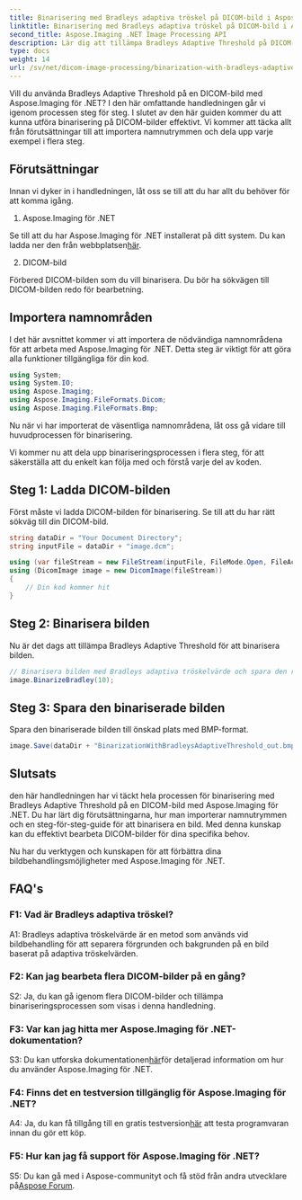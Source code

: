 ```yaml
---
title: Binarisering med Bradleys adaptiva tröskel på DICOM-bild i Aspose.Imaging för .NET
linktitle: Binarisering med Bradleys adaptiva tröskel på DICOM-bild i Aspose.Imaging för .NET
second_title: Aspose.Imaging .NET Image Processing API
description: Lär dig att tillämpa Bradleys Adaptive Threshold på DICOM-bilder med Aspose.Imaging för .NET. Binarisering görs enkelt med steg-för-steg-guide.
type: docs
weight: 14
url: /sv/net/dicom-image-processing/binarization-with-bradleys-adaptive-threshold-on-dicom-image/
---
```

Vill du använda Bradleys Adaptive Threshold på en DICOM-bild med Aspose.Imaging för .NET? I den här omfattande handledningen går vi igenom processen steg för steg. I slutet av den här guiden kommer du att kunna utföra binarisering på DICOM-bilder effektivt. Vi kommer att täcka allt från förutsättningar till att importera namnutrymmen och dela upp varje exempel i flera steg.

## Förutsättningar

Innan vi dyker in i handledningen, låt oss se till att du har allt du behöver för att komma igång.

1. Aspose.Imaging för .NET

 Se till att du har Aspose.Imaging för .NET installerat på ditt system. Du kan ladda ner den från webbplatsen[här](https://releases.aspose.com/imaging/net/).

2. DICOM-bild

Förbered DICOM-bilden som du vill binarisera. Du bör ha sökvägen till DICOM-bilden redo för bearbetning.

## Importera namnområden

I det här avsnittet kommer vi att importera de nödvändiga namnområdena för att arbeta med Aspose.Imaging för .NET. Detta steg är viktigt för att göra alla funktioner tillgängliga för din kod.


```csharp
using System;
using System.IO;
using Aspose.Imaging;
using Aspose.Imaging.FileFormats.Dicom;
using Aspose.Imaging.FileFormats.Bmp;
```

Nu när vi har importerat de väsentliga namnområdena, låt oss gå vidare till huvudprocessen för binarisering.

Vi kommer nu att dela upp binariseringsprocessen i flera steg, för att säkerställa att du enkelt kan följa med och förstå varje del av koden.

## Steg 1: Ladda DICOM-bilden

Först måste vi ladda DICOM-bilden för binarisering. Se till att du har rätt sökväg till din DICOM-bild.

```csharp
string dataDir = "Your Document Directory";
string inputFile = dataDir + "image.dcm";

using (var fileStream = new FileStream(inputFile, FileMode.Open, FileAccess.Read))
using (DicomImage image = new DicomImage(fileStream))
{
    // Din kod kommer hit
}
```

## Steg 2: Binarisera bilden

Nu är det dags att tillämpa Bradleys Adaptive Threshold för att binarisera bilden.

```csharp
// Binarisera bilden med Bradleys adaptiva tröskelvärde och spara den resulterande bilden.
image.BinarizeBradley(10);
```

## Steg 3: Spara den binariserade bilden

Spara den binariserade bilden till önskad plats med BMP-format.

```csharp
image.Save(dataDir + "BinarizationWithBradleysAdaptiveThreshold_out.bmp", new BmpOptions());
```

## Slutsats

den här handledningen har vi täckt hela processen för binarisering med Bradleys Adaptive Threshold på en DICOM-bild med Aspose.Imaging för .NET. Du har lärt dig förutsättningarna, hur man importerar namnutrymmen och en steg-för-steg-guide för att binarisera en bild. Med denna kunskap kan du effektivt bearbeta DICOM-bilder för dina specifika behov.

Nu har du verktygen och kunskapen för att förbättra dina bildbehandlingsmöjligheter med Aspose.Imaging för .NET.

## FAQ's

### F1: Vad är Bradleys adaptiva tröskel?

A1: Bradleys adaptiva tröskelvärde är en metod som används vid bildbehandling för att separera förgrunden och bakgrunden på en bild baserat på adaptiva tröskelvärden.

### F2: Kan jag bearbeta flera DICOM-bilder på en gång?

S2: Ja, du kan gå igenom flera DICOM-bilder och tillämpa binariseringsprocessen som visas i denna handledning.

### F3: Var kan jag hitta mer Aspose.Imaging för .NET-dokumentation?

 S3: Du kan utforska dokumentationen[här](https://reference.aspose.com/imaging/net/)för detaljerad information om hur du använder Aspose.Imaging för .NET.

### F4: Finns det en testversion tillgänglig för Aspose.Imaging för .NET?

 A4: Ja, du kan få tillgång till en gratis testversion[här](https://releases.aspose.com/) att testa programvaran innan du gör ett köp.

### F5: Hur kan jag få support för Aspose.Imaging för .NET?

 S5: Du kan gå med i Aspose-communityt och få stöd från andra utvecklare på[Aspose Forum](https://forum.aspose.com/).